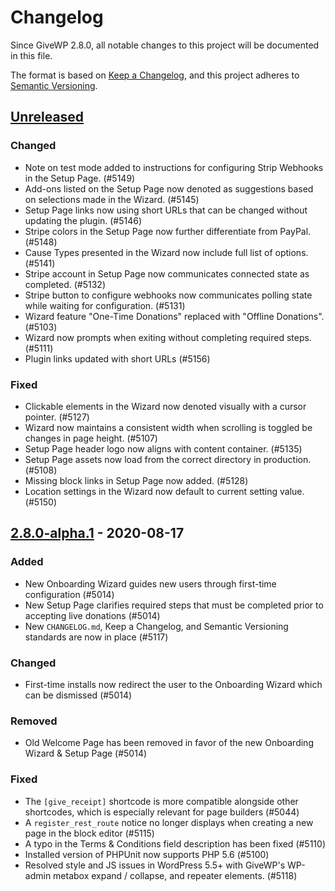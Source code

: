 # Changelog

Since GiveWP 2.8.0, all notable changes to this project will be documented in this file.

The format is based on [Keep a Changelog](https://keepachangelog.com/en/1.0.0/),
and this project adheres to [Semantic Versioning](https://semver.org/spec/v2.0.0.html).

## [Unreleased]

<!-- Changes made since the last release are stored here until a release is ready. -->

### Changed

-   Note on test mode added to instructions for configuring Strip Webhooks in the Setup Page. (#5149)
-   Add-ons listed on the Setup Page now denoted as suggestions based on selections made in the Wizard. (#5145)
-   Setup Page links now using short URLs that can be changed without updating the plugin. (#5146)
-   Stripe colors in the Setup Page now further differentiate from PayPal. (#5148)
-   Cause Types presented in the Wizard now include full list of options. (#5141)
-   Stripe account in Setup Page now communicates connected state as completed. (#5132)
-   Stripe button to configure webhooks now communicates polling state while waiting for configuration. (#5131)
-   Wizard feature "One-Time Donations" replaced with "Offline Donations". (#5103)
-   Wizard now prompts when exiting without completing required steps. (#5111)
-   Plugin links updated with short URLs (#5156)

### Fixed

-   Clickable elements in the Wizard now denoted visually with a cursor pointer. (#5127)
-   Wizard now maintains a consistent width when scrolling is toggled be changes in page height. (#5107)
-   Setup Page header logo now aligns with content container. (#5135)
-   Setup Page assets now load from the correct directory in production. (#5108)
-   Missing block links in Setup Page now added. (#5128)
-   Location settings in the Wizard now default to current setting value. (#5150)

## [2.8.0-alpha.1] - 2020-08-17

### Added

-   New Onboarding Wizard guides new users through first-time configuration (#5014)
-   New Setup Page clarifies required steps that must be completed prior to accepting live donations (#5014)
-   New `CHANGELOG.md`, Keep a Changelog, and Semantic Versioning standards are now in place (#5117)

### Changed

-   First-time installs now redirect the user to the Onboarding Wizard which can be dismissed (#5014)

### Removed

-   Old Welcome Page has been removed in favor of the new Onboarding Wizard & Setup Page (#5014)

### Fixed

-   The `[give_receipt]` shortcode is more compatible alongside other shortcodes, which is especially relevant for page builders (#5044)
-   A `register_rest_route` notice no longer displays when creating a new page in the block editor (#5115)
-   A typo in the Terms & Conditions field description has been fixed (#5110)
-   Installed version of PHPUnit now supports PHP 5.6 (#5100)
-   Resolved style and JS issues in WordPress 5.5+ with GiveWP's WP-admin metabox expand / collapse, and repeater elements. (#5118)

[unreleased]: https://github.com/impress-org/givewp/compare/2.8.0-alpha.1...HEAD
[2.8.0-alpha.1]: https://github.com/impress-org/givewp/releases/tag/2.8.0-alpha.1
